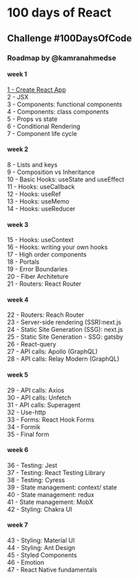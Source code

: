 # 100 days of React

## Challenge #100DaysOfCode

### Roadmap by @kamranahmedse

#### week 1

[1 - Create React App](https://github.com/Jeefelix/100daysOfReact/tree/463305991a1b46f2a472c315da368e4f4aaeacb3) <br/>
2 - JSX<br/>
3 - Components: functional components<br/>
4 - Components: class components<br/>
5 - Props vs state<br/>
6 - Conditional Rendering<br/>
7 - Component life cycle<br/>

#### week 2

8 - Lists and keys<br/>
9 - Composition vs Inheritance<br/>
10 - Basic Hooks: useState and useEffect<br/>
11 - Hooks: useCallback<br/>
12 - Hooks: useRef<br/>
13 - Hooks: useMemo<br/>
14 - Hooks: useReducer<br/>

#### week 3

15 - Hooks: useContext<br/>
16 - Hooks: writing your own hooks<br/>
17 - High order components<br/>
18 - Portals<br/>
19 - Error Boundaries<br/>
20 - Fiber Architeture<br/>
21 - Routers: React Router<br/>

#### week 4

22 - Routers: Reach Router<br/>
23 - Server-side rendering (SSR):next.js<br/>
24 - Static Site Generation (SSG): next.js<br/>
25 - Static Site Generation - SSG: gatsby<br/>
26 - React-query<br/>
27 - API calls: Apollo (GraphQL)<br/>
28 - API calls: Relay Modern (GraphQL)<br/>

#### week 5

29 - API calls: Axios<br/>
30 - API calls: Unfetch<br/>
31 - API calls: Superagent<br/>
32 - Use-http<br/>
33 - Forms: React Hook Forms<br/>
34 - Formik<br/>
35 - Final form<br/>

#### week 6

36 - Testing: Jest<br/>
37 - Testing: React Testing Library<br/>
38 - Testing: Cyress<br/>
39 - State management: context/ state<br/>
40 - State management: redux<br/>
41 - State management: MobX<br/>
42 - Styling: Chakra UI<br/>

#### week 7

43 - Styling: Material UI<br/>
44 - Styling: Ant Design<br/>
45 - Styled Components<br/>
46 - Emotion<br/>
47 - React Native fundamentals<br/>
